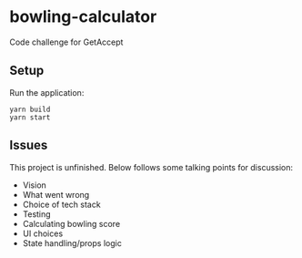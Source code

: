 # bowling-calculator

Code challenge for GetAccept

## Setup

Run the application:

```
yarn build
yarn start
```

## Issues

This project is unfinished. Below follows some talking points for discussion:

- Vision
- What went wrong
- Choice of tech stack
- Testing
- Calculating bowling score
- UI choices
- State handling/props logic
